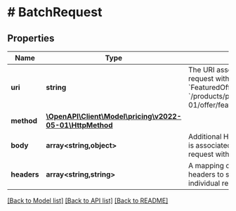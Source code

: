 # # BatchRequest

## Properties

Name | Type | Description | Notes
------------ | ------------- | ------------- | -------------
**uri** | **string** | The URI associated with an individual request within a batch. For &#x60;FeaturedOfferExpectedPrice&#x60;, this is &#x60;/products/pricing/2022-05-01/offer/featuredOfferExpectedPrice&#x60;. |
**method** | [**\OpenAPI\Client\Model\pricing\v2022-05-01\HttpMethod**](HttpMethod.md) |  |
**body** | **array<string,object>** | Additional HTTP body information that is associated with an individual request within a batch. | [optional]
**headers** | **array<string,string>** | A mapping of additional HTTP headers to send or receive for an individual request within a batch. | [optional]

[[Back to Model list]](../../README.md#models) [[Back to API list]](../../README.md#endpoints) [[Back to README]](../../README.md)
